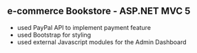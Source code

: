 ## e-commerce Bookstore - ASP.NET MVC 5
- used PayPal API to implement payment feature
- used Bootstrap for styling
- used external Javascript modules for the Admin Dashboard
